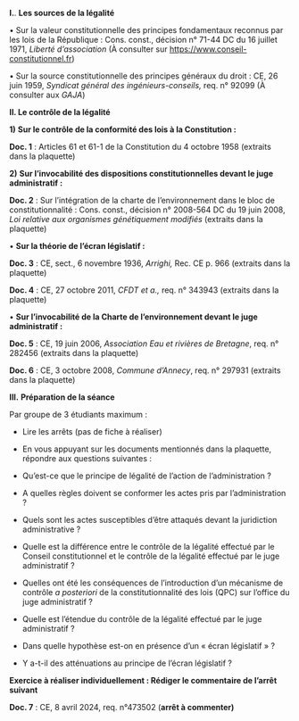 **I.**. **Les sources de la légalité**

• Sur la valeur constitutionnelle des principes fondamentaux reconnus par les lois de la République : Cons. const., décision n° 71-44 DC du 16 juillet 1971, _Liberté d’association_ (À consulter sur https://www.conseil-constitutionnel.fr)

• Sur la source constitutionnelle des principes généraux du droit : CE, 26 juin 1959, _Syndicat_ _général des ingénieurs-conseils,_ req. n° 92099 (À consulter aux _GAJA_)

**II. Le contrôle de la légalité**

**1)** **Sur le contrôle de la conformité des lois à la Constitution :**

**Doc. 1** : Articles 61 et 61-1 de la Constitution du 4 octobre 1958 (extraits dans la plaquette)

**2)** **Sur l’invocabilité des dispositions constitutionnelles devant le juge administratif :**

**Doc. 2** : Sur l’intégration de la charte de l’environnement dans le bloc de constitutionnalité : Cons. const., décision n° 2008-564 DC du 19 juin 2008, _Loi relative aux organismes génétiquement modifiés_ (extraits dans la plaquette)

• **Sur la théorie de l’écran législatif :**

**Doc. 3** : CE, sect., 6 novembre 1936, _Arrighi,_ Rec. CE p. 966 (extraits dans la plaquette)

**Doc. 4** : CE, 27 octobre 2011, _CFDT et a.,_ req. n° 343943 (extraits dans la plaquette)

• **Sur l’invocabilité de la Charte de l’environnement devant le juge administratif :**

**Doc. 5** : CE, 19 juin 2006, _Association Eau et rivières de Bretagne_, req. n° 282456 (extraits dans la plaquette)

**Doc. 6** : CE, 3 octobre 2008, _Commune d’Annecy_, req. n° 297931 (extraits dans la plaquette)

**III.** **Préparation de la séance**

Par groupe de 3 étudiants maximum :

- Lire les arrêts (pas de fiche à réaliser)

- En vous appuyant sur les documents mentionnés dans la plaquette, répondre aux questions suivantes :

- Qu’est-ce que le principe de légalité de l’action de l’administration ?
- A quelles règles doivent se conformer les actes pris par l’administration ?
- Quels sont les actes susceptibles d’être attaqués devant la juridiction administrative ?
- Quelle est la différence entre le contrôle de la légalité effectué par le Conseil constitutionnel et le contrôle de la légalité effectué par le juge administratif ?
- Quelles ont été les conséquences de l’introduction d’un mécanisme de contrôle _a posteriori_ de la constitutionnalité des lois (QPC) sur l’office du juge administratif ?
- Quelle est l’étendue du contrôle de la légalité effectué par le juge administratif ?
- Dans quelle hypothèse est-on en présence d’un « écran législatif » ?
- Y a-t-il des atténuations au principe de l’écran législatif ?

**Exercice à réaliser individuellement : Rédiger le commentaire de l’arrêt suivant**

**Doc. 7** : CE, 8 avril 2024, req. n°473502 (**arrêt à commenter)**
